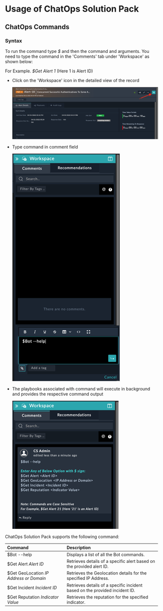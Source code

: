 # Usage of ChatOps Solution Pack

## ChatOps Commands

### Syntax

To run the command type *$* and then the command and arguments. You need to type the command in the 'Comments' tab under 'Workspace' as shown below:

For Example. *$Get Alert 1* (Here 1 is Alert ID)

- Click on the 'Workspace' icon in the detailed view of the record

    ![Open Workspace](media/openWorkspace.png)

- Type command in comment field

    ![Workspace Command](media/workspaceCommand.png)

- The playbooks associated with command will execute in background and provides the respective command output

    ![Command Output](media/commandOutput.png)

ChatOps Solution Pack supports the following command:

|**Command**|**Description**|
| :- | :- |
| $Bot --help | Displays a list of all the Bot commands. |
| $Get Alert *Alert ID* | Retrieves details of a specific alert based on the provided alert ID.|
| $Get GeoLocation *IP Address or Domain* | Retrieves the Geolocation details for the specified IP Address. |
| $Get Incident *Incident ID* | Retrieves details of a specific incident based on the provided incident ID. |
| $Get Reputation *Indicator Value* | Retrieves the reputation for the specified indicator. |
